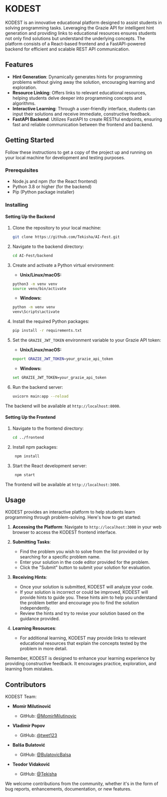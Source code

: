 # KODEST

KODEST is an innovative educational platform designed to assist students in solving programming tasks. Leveraging the Grazie API for intelligent hint generation and providing links to educational resources ensures students not only find solutions but understand the underlying concepts. The platform consists of a React-based frontend and a FastAPI-powered backend for efficient and scalable REST API communication.

## Features

- **Hint Generation**: Dynamically generates hints for programming problems without giving away the solution, encouraging learning and exploration.
- **Resource Linking**: Offers links to relevant educational resources, helping students delve deeper into programming concepts and algorithms.
- **Interactive Learning**: Through a user-friendly interface, students can input their solutions and receive immediate, constructive feedback.
- **FastAPI Backend**: Utilizes FastAPI to create RESTful endpoints, ensuring fast and reliable communication between the frontend and backend.

## Getting Started

Follow these instructions to get a copy of the project up and running on your local machine for development and testing purposes.

### Prerequisites

- Node.js and npm (for the React frontend)
- Python 3.8 or higher (for the backend)
- Pip (Python package installer)

### Installing

#### Setting Up the Backend

1. Clone the repository to your local machine:
    ```bash
    git clone https://github.com/Tekisha/AI-Fest.git
    ```
2. Navigate to the backend directory:
    ```bash
    cd AI-Fest/backend
    ``` 

3. Create and activate a Python virtual environment:
    - **Unix/Linux/macOS:**
    ```bash
    python3 -m venv venv
    source venv/bin/activate
    ```
    - **Windows:**
    ```bash
    python -m venv venv
    venv\Scripts\activate
    ```

4. Install the required Python packages: 
    ```bash
    pip install -r requirements.txt
    ```

5. Set the `GRAZIE_JWT_TOKEN` environment variable to your Grazie API token:

    - **Unix/Linux/macOS:**
    ```bash
    export GRAZIE_JWT_TOKEN=your_grazie_api_token
    ```
    - **Windows:**
    ```bash
    set GRAZIE_JWT_TOKEN=your_grazie_api_token
    ```
   
6. Run the backend server:

   ```bash 
   uvicorn main:app --reload
    ```

The backend will be available at `http://localhost:8000`.

#### Setting Up the Frontend

1. Navigate to the frontend directory:
    ```bash
    cd ../frontend
    ```

2. Install npm packages:

   ```bash
    npm install
   ```

3. Start the React development server:

   ```bash
    npm start
   ```


The frontend will be available at `http://localhost:3000`.

## Usage

KODEST provides an interactive platform to help students learn programming through problem-solving. Here's how to get started:

1. **Accessing the Platform**: Navigate to `http://localhost:3000` in your web browser to access the KODEST frontend interface.

2. **Submitting Tasks**:
   - Find the problem you wish to solve from the list provided or by searching for a specific problem name.
   - Enter your solution in the code editor provided for the problem.
   - Click the "Submit" button to submit your solution for evaluation.

3. **Receiving Hints**:
   - Once your solution is submitted, KODEST will analyze your code.
   - If your solution is incorrect or could be improved, KODEST will provide hints to guide you. These hints aim to help you understand the problem better and encourage you to find the solution independently.
   - Review the hints and try to revise your solution based on the guidance provided.

4. **Learning Resources**:
   - For additional learning, KODEST may provide links to relevant educational resources that explain the concepts tested by the problem in more detail.

Remember, KODEST is designed to enhance your learning experience by providing constructive feedback. It encourages practice, exploration, and learning from mistakes.

## Contributors

KODEST Team:

- **Momir Milutinović**
  - GitHub: [@MomirMilutinovic](https://github.com/MomirMilutinovic)

- **Vladimir Popov**
  - GitHub: [@twet123](https://github.com/twet123)

- **Balša Bulatović**
  - GitHub: [@BulatovicBalsa](https://github.com/BulatovicBalsa)

- **Teodor Vidaković**
  - GitHub: [@Tekisha](https://github.com/Tekisha)

We welcome contributions from the community, whether it's in the form of bug reports, enhancements, documentation, or new features.







